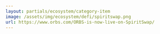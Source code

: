 ```yaml
---
layout: partials/ecosystem/category-item
image: /assets/img/ecosystem/defi/spiritswap.png
url: https://www.orbs.com/ORBS-is-now-live-on-SpiritSwap/
---
```

